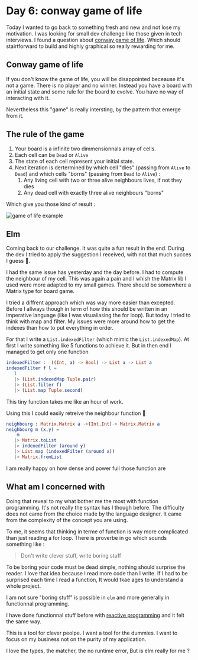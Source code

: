 # Day 6: conway game of life 

Today I wanted to go back to something fresh and new and not lose my motivation. I was looking for small dev challenge like those given in tech interviews. I found a question about [conway game of life](https://en.wikipedia.org/wiki/Conway%27s_Game_of_Life). Which should stairtforward to build and highly graphical so really rewarding for me. 

## Conway game of life

If you don't know the game of life, you will be disappointed beceause it's not a game. There is no player and no winner. 
Instead you have a board with an initial state and some rule for the board to evolve. You have no way of interacting with it. 

Nevertheless this "game" is really intersting, by the pattern that emerge from it.

## The rule of the game 

1. Your board is a infinite two dimmensionnals array of cells. 
2. Each cell can be `Dead` or `Alive`
3. The state of each cell represent your initial state. 
4. Next iteration is dertermined by which cell "dies" (passing from `Alive` to `Dead`) and which cells "borns" (passing from `Dead` to `Alive`) : 
    1. Any living cell with two or three alive neighbours lives, if not they dies
    2. Any dead cell with exactly three alive neighbours "borns"

Which give you those kind of result : 

![game of life example](https://upload.wikimedia.org/wikipedia/commons/e/e5/Gospers_glider_gun.gif)

## Elm

Coming back to our challenge. It was quite a fun result in the end. During the dev I tried to apply the suggestion I received, with not that much succes I guess 🤣. 

I had the same issue has yesterday and the day before. I had to compute the neighbour of my cell. This was again a pain and I whish the Matrix lib I used were more adapted to my small games. There should be somewhere a Matrix type for board game.

I tried a diffrent approach which was way more easier than excepted. Before I allways though in term of how this should be written in an imperative language (like I was visualiasing the for loop). But today I tried to think with map and filter. My issues were more around how to get the indexes than how to put everything in order.

For that I write a `List.indexedFilter` (which mimic the `List.indexedMap`). 
At first I write something like 5 functions to achieve it. But in then end I managed to get only one function 

```elm
indexedFilter :  ((Int, a) -> Bool) -> List a -> List a
indexedFilter f l =
   l
   |> (List.indexedMap Tuple.pair)
   |> (List.filter f)
   |> (List.map Tuple.second)
```

This tiny function takes me like an hour of work. 

Using this I could easily retreive the neighbour function 🙂

```elm
neighbourg : Matrix.Matrix a ->(Int,Int)-> Matrix.Matrix a
neighbourg m (x,y) =
    m
   |> Matrix.toList 
   |> indexedFilter (around y)
   |> List.map (indexedFilter (around x))
   |> Matrix.fromList
```

I am really happy on how dense and power full those function are

##  What am I concerned with

Doing that reveal to my what bother me the most with function programming. 
It's not really the syntax has I though before. The difficulty does not came from the choice made by the language designer.
It came from the complexity of the concept you are using. 

To me, it seems that thinking in terme of function is way more complicated than just reading a for loop. 
There is proverbe in go which sounds something like : 

> Don't write clever stuff, write boring stuff

To be boring your code must be dead simple, nothing should surprise the reader. I love that idea because I read more code than I write. If I had to be surprised each time I read a function, It would tkae ages to understand a whole project. 

I am not sure "boring stuff" is possible in `elm` and more generally in functionnal programming. 

I have done functionnal stuff before with [reactive programming](https://www.learnrxjs.io) and it felt the same way. 

This is a tool for clever peolpe. I want a tool for the dummies. I want to focus on my business not on the purity of my application. 

I love the types, the matcher, the no runtime error, But is elm really for me ? 